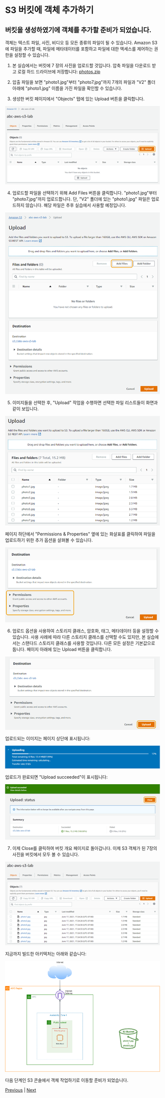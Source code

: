 # S3 버킷에 객체 추가하기

## 버킷을 생성하였기에 객체를 추가할 준비가 되었습니다.

객체는 텍스트 파일, 사진, 비디오 등 모든 종류의 파일이 될 수 있습니다. Amazon S3에 파일을 추가할 때, 파일에 메타데이터를 포함하고 파일에 대한 액세스를 제어하는 권한을 설정할 수 있습니다.

1. 본 실습에서는 버킷에 7 장의 사진을 업로드할 것입니다. 압축 파일을 다운로드 받고 로컬 하드 드라이브에 저장합니다: [photos.zip](../photos.zip) 

2. 압출 파일을 보면 "photo1.jpg"부터 "photo7.jpg"까지 7개의 파일과 "V2" 폴더 아래에 "photo1.jpg" 이름을 가진 파일을 확인할 수 있습니다.

3. 생성한 버킷 페이지에서 "Objects" 탭에 있는 Upload 버튼을 클릭합니다.

![](../../images/6.1-bucket-empty.png)

4. 업로드할 파일을 선택하기 위해 Add Files 버튼을 클릭합니다. "photo1.jpg"부터 "photo7.jpg"까지 업로드합니다. 단, "V2" 폴더에 있는 "photo1.jpg" 파일은 업로드하지 않습니다. 해당 파일은 추후 실습에서 사용할 예정입니다.

![](../../images/6.2-upload-empty.png)

5. 이미지들을 선택한 후, "Upload" 작업을 수행하면 선택한 파일 리스트들이 화면과 같이 보입니다.

![](../../images/7.1-upload-with-files.png)

페이지 하단에서 "Permissions & Properties" 옆에 있는 화살표를 클릭하여 파일을 업로드하기 위한 추가 옵션을 살펴볼 수 있습니다.

![](../../images/7.2-additional-upload-options.png)

6. 업로드 옵션을 사용하여 스토리지 클래스, 암호화, 태그, 메타데이터 등을 설정할 수 있습니다. 사용 사례에 따라 다른 스토리지 클래스를 선택할 수도 있지만, 본 실습에서는 스탠다드 스토리지 클래스를 사용할 것입니다. 다른 모든 설정은 기본값으로 둡니다.
페이지 아래에 있는 Upload 버튼을 클릭합니다.

![](../../images/8-upload-objects.png)

업로드되는 이미지는 페이지 상단에 표시됩니다:

![](../../images/9.1-uploading-files.png)

업로드가 완료되면 "Upload succeeded"이 표시됩니다:

![](../../images/9.2-upload-succeeded.png)

7. 이제 Close를 클릭하여 버킷 개요 페이지로 돌아갑니다. 이제 S3 객체가 된 7장의 사진을 버킷에서 모두 볼 수 있습니다.

![](../../images/10-s3-bucket-contents.png)

지금까지 빌드한 아키텍처는 아래와 같습니다:

![](../../images/S3-Lab-step2.png)

다음 단계인 S3 콘솔에서 객체 작업하기로 이동할 준비가 되었습니다.

[Previous](./1-s3.md) | [Next](./3-s3.md)